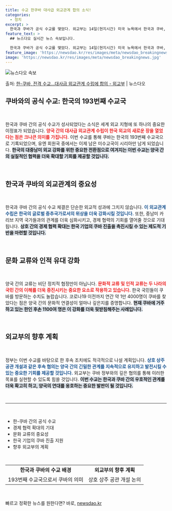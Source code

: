 ```yaml
---
title: 수교 한쿠바 대사급 외교관계 합의 소식!
categories:
  - 정치
excerpt: >
  한국과 쿠바가 공식 수교를 맺었다. 외교부는 14일(현지시간) 미국 뉴욕에서 한국과 쿠바, 양국 주유엔대표부…
feature_text: >
  ## 뉴스다오 실시간 뉴스 속보입니다.

  한국과 쿠바가 공식 수교를 맺었다. 외교부는 14일(현지시간) 미국 뉴욕에서 한국과 쿠바, 양국 주유엔대표부…
feature_image: 'https://newsdao.kr/res/images/meta/newsdao_breakingnews.jpg'
image: 'https://newsdao.kr/res/images/meta/newsdao_breakingnews.jpg'
---
```


![뉴스다오 속보](https://newsdao.kr/res/images/meta/newsdao_breakingnews.jpg)

<p>출처: <a href="https://newsdao.kr/3167" rel="dofollow">한-쿠바, 전격 수교…대사급 외교관계 수립에 합의 - 외교부</a> | 뉴스다오</p>

<h2 data-ke-size="size26">쿠바와의 공식 수교: 한국의 193번째 수교국</h2>

<p data-ke-size="size16">&nbsp;</p>

한국과 쿠바 간의 공식 수교가 성사되었다는 소식은 세계 외교 지형에 또 하나의 중요한 이정표가 되었습니다. <b><span style="color: #ee2323;">양국 간의 대사급 외교관계 수립이 한국 외교의 새로운 장을 열었다는 점은 크나큰 의미를 가집니다.</span></b> 이번 수교를 통해 쿠바는 한국의 193번째 수교국으로 기록되었으며, 유엔 회원국 중에서는 이제 남은 미수교국이 시리아만 남게 되었습니다. <b><span style="background-color: #21538527;">한국의 대중남미 외교 강화를 위한 중요한 전환점으로 여겨지는 이번 수교는 양국 간의 실질적인 협력을 더욱 확대할 기회를 제공할 것입니다.</span></b>

<p data-ke-size="size16">&nbsp;</p>

<h2 data-ke-size="size26">한국과 쿠바의 외교관계의 중요성</h2>

<p data-ke-size="size16">&nbsp;</p>

한국과 쿠바 간의 공식 수교 체결은 단순한 외교적 성과에 그치지 않습니다. <b><span style="color: #1a5490;">이 외교관계 수립은 한국의 글로벌 중추국가로서의 위상을 더욱 강화시킬 것입니다.</span></b> 또한, 중남미 카리브 지역 국가들과의 관계를 더욱 심화시키고, 경제 협력의 기회를 열어줄 것으로 기대됩니다. <b><span style="background-color: #21538527;">상호 간의 경제 협력 확대는 한국 기업의 쿠바 진출을 촉진시킬 수 있는 제도적 기반을 마련할 것입니다.</span></b>

<p data-ke-size="size16">&nbsp;</p>

<h2 data-ke-size="size26">문화 교류와 인적 유대 강화</h2>

<p data-ke-size="size16">&nbsp;</p>

양국 간의 교류는 비단 정치적 협정만이 아닙니다. <b><span style="color: #ee2323;">문화적 교류 및 인적 교류는 두 나라의 국민 간의 이해를 더욱 증진시키는 중요한 요소로 작용하고 있습니다.</span></b> 한국 국민들이 쿠바를 방문하는 수치도 놀랍습니다. 코로나19 이전까지 연간 약 1만 4000명이 쿠바를 찾았다는 점은 양국 간의 문화적 연결성이 얼마나 깊은지를 증명합니다. <b><span style="background-color: #21538527;">현재 쿠바에 거주하고 있는 한인 후손 1100여 명은 이 강화를 더욱 뒷받침해주는 사례입니다.</span></b>

<p data-ke-size="size16">&nbsp;</p>

<h2 data-ke-size="size26">외교부의 향후 계획</h2>

<p data-ke-size="size16">&nbsp;</p>

정부는 이번 수교를 바탕으로 한 후속 조치에도 적극적으로 나설 계획입니다. <b><span style="color: #1a5490;">상호 상주 공관 개설과 같은 후속 협의는 양국 간의 긴밀한 관계를 지속적으로 유지하고 발전시킬 수 있는 중요한 기회를 제공할 것입니다.</span></b> 외교부는 쿠바 정부와의 깊은 협의를 통해 이러한 목표를 실현할 수 있도록 힘쓸 것입니다. <b><span style="background-color: #21538527;">이번 수교는 한국과 쿠바 간의 우호적인 관계를 더욱 확고히 하고, 양국의 연대를 옹호하는 중요한 발판이 될 것입니다.</span></b>

<p data-ke-size="size16">&nbsp;</p>

<hr>

<p data-ke-size="size16">&nbsp;</p>

<ul>
<li>한-쿠바 간의 공식 수교</li>
<li>경제 협력 확대의 기대</li>
<li>문화 교류의 중요성</li>
<li>한국 기업의 쿠바 진출 지원</li>
<li>향후 외교부의 계획</li>
</ul>

<p data-ke-size="size16">&nbsp;</p>

<table style="width: 100%;">
<tbody>
<tr>
<td style="text-align: center; height: 17px;"><b>한국과 쿠바의 수교 배경</b></td>
<td style="text-align: center; height: 17px;"><b>외교부의 향후 계획</b></td>
</tr>
<tr>
<td style="text-align: center; height: 17px;">193번째 수교국으로서 쿠바의 의미</td>
<td style="text-align: center; height: 17px;">상호 상주 공관 개설 논의</td>
</tr>
</tbody>
</table>

<p data-ke-size="size16">&nbsp;</p> 

빠르고 정확한 뉴스를 원한다면? 바로, <a href="https://newsdao.kr" rel="dofollow">newsdao.kr</a>


